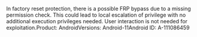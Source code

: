 In factory reset protection, there is a possible FRP bypass due to a missing permission check. This could lead to local escalation of privilege with no additional execution privileges needed. User interaction is not needed for exploitation.Product: AndroidVersions: Android-11Android ID: A-111086459
